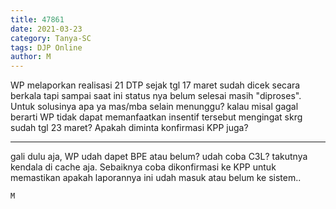 ```yaml
---
title: 47861
date: 2021-03-23
category: Tanya-SC
tags: DJP Online
author: M
---
```


WP melaporkan realisasi 21 DTP sejak tgl 17 maret sudah dicek secara berkala tapi sampai saat ini status nya belum selesai masih "diproses". Untuk solusinya apa ya mas/mba selain menunggu? kalau misal gagal berarti WP tidak dapat memanfaatkan insentif tersebut mengingat skrg sudah tgl 23 maret? Apakah diminta konfirmasi KPP juga?

---

gali dulu aja, WP udah dapet BPE atau belum? udah coba C3L? takutnya kendala di cache aja. Sebaiknya coba dikonfirmasi ke KPP untuk memastikan apakah laporannya ini udah masuk atau belum ke sistem..

`M`
